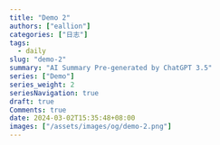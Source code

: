 ```yaml
---
title: "Demo 2"
authors: ["eallion"]
categories: ["日志"]
tags: 
  - daily
slug: "demo-2"
summary: "AI Summary Pre-generated by ChatGPT 3.5"
series: ["Demo"]
series_weight: 2
seriesNavigation: true
draft: true
Comments: true
date: 2024-03-02T15:35:48+08:00
images: ["/assets/images/og/demo-2.png"]
---
```

